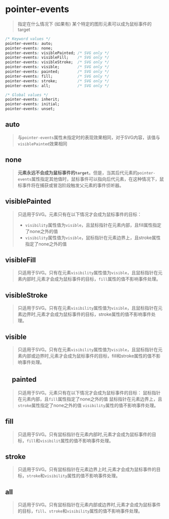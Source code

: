 # pointer-events

> 指定在什么情况下 (如果有) 某个特定的图形元素可以成为鼠标事件的 target

```css
/* Keyword values */
pointer-events: auto;
pointer-events: none;
pointer-events: visiblePainted; /* SVG only */
pointer-events: visibleFill;    /* SVG only */
pointer-events: visibleStroke;  /* SVG only */
pointer-events: visible;        /* SVG only */
pointer-events: painted;        /* SVG only */
pointer-events: fill;           /* SVG only */
pointer-events: stroke;         /* SVG only */
pointer-events: all;            /* SVG only */

/* Global values */
pointer-events: inherit;
pointer-events: initial;
pointer-events: unset;
```

## auto

> 与`pointer-events`属性未指定时的表现效果相同，对于SVG内容，该值与`visiblePainted`效果相同

## none

> **元素永远不会成为鼠标事件的`target`**。但是，当其后代元素的`pointer-events`属性指定其他值时，鼠标事件可以指向后代元素，在这种情况下，鼠标事件将在捕获或冒泡阶段触发父元素的事件侦听器。

## visiblePainted

> 只适用于SVG。元素只有在以下情况才会成为鼠标事件的目标：
>
> - `visibility`属性值为`visible`，且鼠标指针在元素内部，且fill属性指定了none之外的值
> - `visibility`属性值为`visible`，鼠标指针在元素边界上，且stroke属性指定了none之外的值

## visibleFill

> 只适用于SVG。只有在元素`visibility`属性值为`visible`，且鼠标指针在元素内部时,元素才会成为鼠标事件的目标，`fill`属性的值不影响事件处理。

## visibleStroke

> 只适用于SVG。只有在元素`visibility`属性值为`visible`，且鼠标指针在元素边界时,元素才会成为鼠标事件的目标，stroke属性的值不影响事件处理。

## visible

> 只适用于SVG。只有在元素`visibility`属性值为`visible`，且鼠标指针在元素内部或边界时,元素才会成为鼠标事件的目标，fill和stroke属性的值不影响事件处理。

## 　painted

> 只适用于SVG。元素只有在以下情况才会成为鼠标事件的目标：
> 鼠标指针在元素内部，且`fill`属性指定了none之外的值
> 鼠标指针在元素边界上，且`stroke`属性指定了none之外的值
> `visibility`属性的值不影响事件处理。

## fill

> 只适用于SVG。只有鼠标指针在元素内部时,元素才会成为鼠标事件的目标，`fill`和`visibilit`属性的值不影响事件处理。

## stroke

> 只适用于SVG。只有鼠标指针在元素边界上时,元素才会成为鼠标事件的目标，`stroke`和`visibility`属性的值不影响事件处理。

## all

> 只适用于SVG。只有鼠标指针在元素内部或边界时,元素才会成为鼠标事件的目标，`fill`、`stroke`和`visibility`属性的值不影响事件处理。
